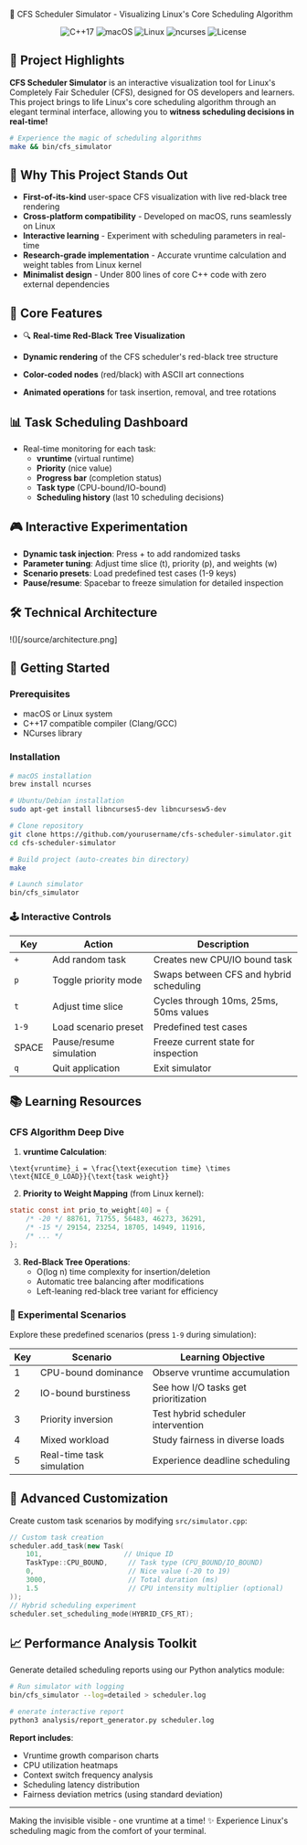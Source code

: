 🚀 CFS Scheduler Simulator - Visualizing Linux's Core Scheduling Algorithm
<div align="center"> <img src="https://img.shields.io/badge/C++-17-blue?logo=cplusplus" alt="C++17"> <img src="https://img.shields.io/badge/Platform-macOS-lightgrey?logo=apple" alt="macOS"> <img src="https://img.shields.io/badge/Linux-Compatible-brightgreen?logo=linux" alt="Linux"> <img src="https://img.shields.io/badge/Visualization-ncurses-yellow" alt="ncurses"> <img src="https://img.shields.io/github/license/qwtoe/cfs-scheduler-simulator" alt="License">

</div>

## 🌟 Project Highlights

**CFS Scheduler Simulator** is an interactive visualization tool for Linux's Completely Fair Scheduler (CFS), designed for OS developers and learners. This project brings to life Linux's core scheduling algorithm through an elegant terminal interface, allowing you to **witness scheduling decisions in real-time!**

```bash
# Experience the magic of scheduling algorithms
make && bin/cfs_simulator
```
## 🧠 Why This Project Stands Out

- **First-of-its-kind** user-space CFS visualization with live red-black tree rendering
- **Cross-platform compatibility** - Developed on macOS, runs seamlessly on Linux
- **Interactive learning** - Experiment with scheduling parameters in real-time
- **Research-grade implementation** - Accurate vruntime calculation and weight tables from Linux kernel
- **Minimalist design** - Under 800 lines of core C++ code with zero external dependencies

## 🧩 Core Features

- 🔍 **Real-time Red-Black Tree Visualization**

- **Dynamic rendering** of the CFS scheduler's red-black tree structure
- **Color-coded nodes** (red/black) with ASCII art connections
- **Animated operations** for task insertion, removal, and tree rotations

## 📊 Task Scheduling Dashboard

- Real-time monitoring for each task:
  - **vruntime** (virtual runtime)
  - **Priority** (nice value)
  - **Progress bar** (completion status)
  - **Task type** (CPU-bound/IO-bound)
  - **Scheduling history** (last 10 scheduling decisions)

## 🎮 Interactive Experimentation

- **Dynamic task injection**: Press + to add randomized tasks
- **Parameter tuning**: Adjust time slice (t), priority (p), and weights (w)
- **Scenario presets**: Load predefined test cases (1-9 keys)
- **Pause/resume**: Spacebar to freeze simulation for detailed inspection

## 🛠️ Technical Architecture
!()[/source/architecture.png]


## 🚀 Getting Started

### Prerequisites

- macOS or Linux system
- C++17 compatible compiler (Clang/GCC)
- NCurses library

### Installation
```bash
# macOS installation
brew install ncurses

# Ubuntu/Debian installation
sudo apt-get install libncurses5-dev libncursesw5-dev

# Clone repository
git clone https://github.com/yourusername/cfs-scheduler-simulator.git
cd cfs-scheduler-simulator

# Build project (auto-creates bin directory)
make

# Launch simulator
bin/cfs_simulator
```

### 🕹️ Interactive Controls

|Key|Action|Description|
|---|---|---|
|`+`|Add random task|Creates new CPU/IO bound task|
|`p`|Toggle priority mode|Swaps between CFS and hybrid scheduling|
|`t`|Adjust time slice|Cycles through 10ms, 25ms, 50ms values|
|`1-9`|Load scenario preset|Predefined test cases|
|SPACE|Pause/resume simulation|Freeze current state for inspection|
|`q`|Quit application|Exit simulator|





## 📚 Learning Resources

### CFS Algorithm Deep Dive

1. **vruntime Calculation**:
    
```
\text{vruntime}_i = \frac{\text{execution time} \times \text{NICE_0_LOAD}}{\text{task weight}}
```
    
2. **Priority to Weight Mapping** (from Linux kernel):
    
```c
static const int prio_to_weight[40] = {
    /* -20 */ 88761, 71755, 56483, 46273, 36291,
    /* -15 */ 29154, 23254, 18705, 14949, 11916,
    /* ... */
};
```
    
3. **Red-Black Tree Operations**:
   - O(log n) time complexity for insertion/deletion        
   - Automatic tree balancing after modifications
   - Left-leaning red-black tree variant for efficiency

### 🔬 Experimental Scenarios

Explore these predefined scenarios (press `1-9` during simulation):

|Key|Scenario|Learning Objective|
|---|---|---|
|1|CPU-bound dominance|Observe vruntime accumulation|
|2|IO-bound burstiness|See how I/O tasks get prioritization|
|3|Priority inversion|Test hybrid scheduler intervention|
|4|Mixed workload|Study fairness in diverse loads|
|5|Real-time task simulation|Experience deadline scheduling|


## 🧪 Advanced Customization

Create custom task scenarios by modifying `src/simulator.cpp`:

```cpp
// Custom task creation
scheduler.add_task(new Task(
    101,                    // Unique ID
    TaskType::CPU_BOUND,     // Task type (CPU_BOUND/IO_BOUND)
    0,                       // Nice value (-20 to 19)
    3000,                    // Total duration (ms)
    1.5                      // CPU intensity multiplier (optional)
));
// Hybrid scheduling experiment
scheduler.set_scheduling_mode(HYBRID_CFS_RT);
```

## 📈 Performance Analysis Toolkit

Generate detailed scheduling reports using our Python analytics module:

```bash
# Run simulator with logging
bin/cfs_simulator --log=detailed > scheduler.log

# enerate interactive report
python3 analysis/report_generator.py scheduler.log
```

**Report includes**:

- Vruntime growth comparison charts
- CPU utilization heatmaps
- Context switch frequency analysis
- Scheduling latency distribution
- Fairness deviation metrics (using standard deviation)

---

Making the invisible visible - one vruntime at a time! ✨
Experience Linux's scheduling magic from the comfort of your terminal.